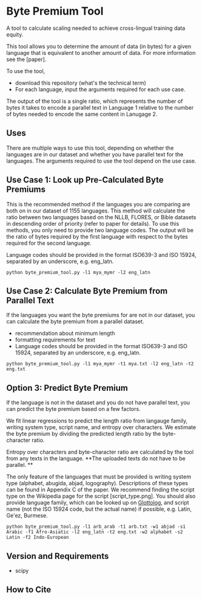 # Byte Premium Tool
A tool to calculate scaling needed to achieve cross-lingual training data equity. 

This tool allows you to determine the amount of data (in bytes) for a given language that is equivalent to another amount of data. For more information see the [paper].

To use the tool, 

*  download this repository (what's the technical term)
*  For each language, input the arguments required for each use case.

The output of the tool is a single ratio, which represents the number of bytes it takes to encode a parallel text in Language 1 relative to the number of bytes needed to encode the same content in Lanugage 2. 

## Uses

There are multiple ways to use this tool, depending on whether the languages are in our dataset and whether you have parallel text for the languages. The arguments required to use the tool depend on the use case. 

## Use Case 1: Look up Pre-Calculated Byte Premiums

This is the recommended method if the languages you are comparing are both on in our dataset of 1155 languages. This method will calculate the ratio between two languages based on the NLLB, FLORES, or Bible datasets in descending order of priority (refer to paper for details). To use this methods, you only need to provide two language codes. The output will be the ratio of bytes required by the first language with respect to the bytes required for the second language. 

Language codes should be provided in the format ISO639-3 and ISO 15924, separated by an underscore, e.g. eng_latn.

```
python byte_premium_tool.py -l1 mya_mymr -l2 eng_latn
```


## Use Case 2: Calculate Byte Premium from Parallel Text

If the languages you want the byte premiums for are not in our dataset, you can calculate the byte premium from a parallel dataset. 

*  recommendation about minimum length
*  formatting requirements for text
*  Language codes should be provided in the format ISO639-3 and ISO 15924, separated by an underscore, e.g. eng_latn.

```
python byte_premium_tool.py -l1 mya_mymr -t1 mya.txt -l2 eng_latn -t2 eng.txt
```


## Option 3: Predict Byte Premium

If the language is not in the dataset and you do not have parallel text, you can predict the byte premium based on a few factors. 

We fit linear regressions to predict the length ratio from langauge family, writing system type, script name, and entropy over characters. We estimate the byte premium by dividing the predicted length ratio by the byte-character ratio.

Entropy over characters and byte-character ratio are calculated by the tool from any texts in the language. **The uploaded texts do not have to be parallel. **

The only feature of the languages that must be provided is writing system type (alphabet, abugida, abjad, logography). Descriptions of these types can be found in Appendix C of the paper. We recommend finding the script type on the Wikipedia page for the script [script_type.png]. You should also provide language family, which can be looked up on [Glottolog](https://glottolog.org/glottolog/language), and script name (not the ISO 15924 code, but the actual name) if possible, e.g. Latin, Ge'ez, Burmese. 

```
python byte_premium_tool.py -l1 arb_arab -t1 arb.txt -w1 abjad -s1 Arabic -f1 Afro-Asiatic -l2 eng_latn -t2 eng.txt -w2 alphabet -s2 Latin -f2 Indo-European
```


## Version and Requirements

*  scipy

## How to Cite

